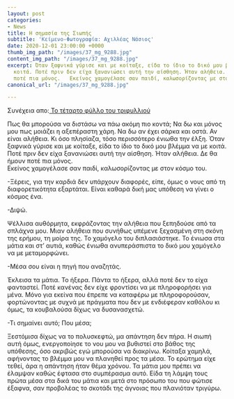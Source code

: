 ```yaml
---
layout: post
categories:
- News
title: Η σημασία της Σιωπής
subtitle: 'Κείμενο-Φωτογραφία: Αχιλλέας Νάσιος'
date: 2020-12-01 23:00:00 +0000
thumb_img_path: "/images/37_mg_9288.jpg"
content_img_path: "/images/37_mg_9288.jpg"
excerpt: Όταν ξαφνικά γύρισε και με κοίταξε, είδα το ίδιο το δικό μου βλέμμα να με
  κοιτά. Ποτέ πριν δεν είχα ξανανιώσει αυτή την αίσθηση. Ήταν αλήθεια. Δε θα ήμουν
  ποτέ πια μόνος.   Εκείνος χαμογέλασε σαν παιδί, καλωσορίζοντας με στον κόσμο του.
canonical_url: "/images/37_mg_9288.jpg"

---
```

Συνέχεια απο:<a href="https://hocusphotus.com/posts/anodus-36/" target="blank"> Το τέταρτο φύλλο του τριφυλλιού</a>

Πως θα μπορούσα να διστάσω να πάω ακόμη πιο κοντά; Να δω και μόνος μου πως μοιάζει η αξεπέραστη χάρη. Να δω αν έχει σάρκα και οστά. Αν είναι αλήθεια. Κι όσο πλησίαζα, τόσο περισσότερο ένιωθα την έλξη. Όταν ξαφνικά γύρισε και με κοίταξε, είδα το ίδιο το δικό μου βλέμμα να με κοιτά. Ποτέ πριν δεν είχα ξανανιώσει αυτή την αίσθηση. Ήταν αλήθεια. Δε θα ήμουν ποτέ πια μόνος.  
Εκείνος χαμογέλασε σαν παιδί, καλωσορίζοντας με στον κόσμο του.

\-Ξέρεις, για την καρδιά δεν υπάρχουν διαφορές, είπε, όμως ο νους από τη διαφορετικότητα εξαρτάται. Είναι καθαρά δική μας υπόθεση να γίνει ο κόσμος ένα.

\-Διψώ.

Ψέλλισα αυθόρμητα, εκφράζοντας την αλήθεια που ξεπηδούσε από τα σπλάχνα μου. Μιαν αλήθεια που συνήθως υπέμενε ξεχασμένη στη σκόνη της ερήμου, τη μοίρα της. Το χαμόγελο του διπλασιάστηκε. Το ένιωσα στα μάτια και στ’ αυτιά, καθώς ένιωθα ανυπεράσπιστα το δικό μου χαμόγελο να με μεταμορφώνει.

\-Μέσα σου είναι η πηγή που αναζητάς.

Έκλεισα τα μάτια. Το ήξερα. Πάντα το ήξερα, αλλά ποτέ δεν το είχα φανταστεί. Ποτέ κανένας δεν είχε φροντίσει να με πληροφορήσει για μένα. Μόνο για εκείνα που έπρεπε να καταφέρω με πληροφορούσαν, φορτώνοντας με συχνά με πράγματα που δεν με ενδιέφεραν καθόλου κι όμως, τα κουβαλούσα δίχως να δυσανασχετώ.

\-Τι σημαίνει αυτό; Που μέσα;

Ξεστόμισα δίχως να το πολυσκεφτώ, μα απάντηση δεν πήρα. Η σιωπή αυτή όμως, ενεργοποίησε το νου μου να βυθιστεί στο βάθος της υπόθεσης, όσο ακριβώς εγώ μπορούσα να διακρίνω. Κοίταξα χαμηλά, αφήνοντας το βλέμμα μου να πλανηθεί προς τα μέσα. Το ερώτημα είχε τεθεί, άρα η απάντηση ήταν θέμα χρόνου. Τα μάτια μου πρέπει να έλαμψαν καθώς έφτασα στο συμπέρασμα αυτό. Είδα τη λάμψη τους πρώτα μέσα στα δικά του μάτια και μετά στο πρόσωπο του που φώτισε έξαφνα, σαν προβολέας το σκοτάδι της άγνοιας που πλανιόταν τριγύρω.